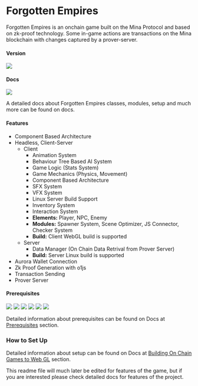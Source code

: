 # Forgotten Empires

Forgotten Empires is an onchain game built on the Mina Protocol and based on zk-proof technology. Some in-game actions are transactions on the Mina blockchain with changes captured by a prover-server.

#### Version

<img src="https://img.shields.io/badge/Version-Alpha 0.3-green">

#### Docs

[<img src="https://img.shields.io/badge/Docs-Gitbook-green">](./StarkSharp/StarkSharp.Docs/Platforms/DotNet/Setup.md)

A detailed docs about Forgotten Empires classes, modules, setup and much more can be found on docs.

#### Features

- Component Based Architecture
- Headless, Client-Server
  - Client
    - Animation System
    - Behaviour Tree Based AI System
    - Game Logic (Stats System)
    - Game Mechanics (Physics, Movement)
    - Component Based Architecture
    - SFX System
    - VFX System
    - Linux Server Build Support
    - Inventory System
    - Interaction System
    - **Elements:** Player, NPC, Enemy
    - **Modules:** Spawner System, Scene Optimizer, JS Connector, Checker System
    - **Build:** Client WebGL build is supported
  - Server
    - Data Manager (On Chain Data Retrival from Prover Server)
    - **Build:** Server Linux build is supported
- Aurora Wallet Connection
- Zk Proof Generation with o1js
- Transaction Sending
- Prover Server

#### Prerequisites

<img src="https://img.shields.io/badge/Unity-blue"> <img src="https://img.shields.io/badge/Mirror-blue"> <img src="https://img.shields.io/badge/Nginx-blue"> <img src="https://img.shields.io/badge/o1js-blue"> <img src="https://img.shields.io/badge/Newtonsoft JSON-blue"> <img src="https://img.shields.io/badge/Node JS-blue">

Detailed information about prerequisites can be found on Docs at [Prerequisites](https://forgottenempires.gitbook.io/forgotten-empires/prerequisites) section.

### How to Set Up

Detailed information about setup can be found on Docs at [Building On Chain Games to Web GL](https://forgottenempires.gitbook.io/forgotten-empires/building-on-chain-games-to-webgl) section.

This readme file will much later be edited for features of the game, but if you are interested please check detailed docs for features of the project.
